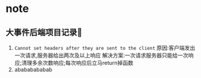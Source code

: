 # note

## 大事件后端项目记录🐛

1. `Cannot set headers after they are sent to the client`
原因:客户端发出一次请求,服务器给出两次及以上响应
解决方案:一次请求服务器只能给一次响应;清理多余次数响应;每次响应后立马return掉函数
2. abababababab
